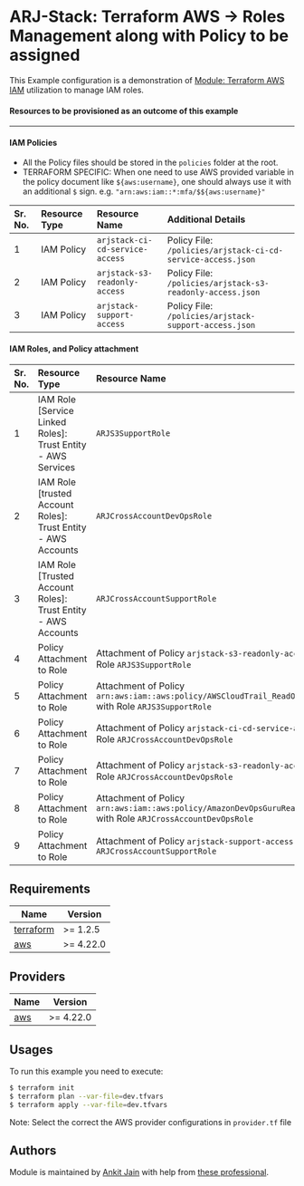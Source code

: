 # ARJ-Stack: Terraform AWS -> Roles Management along with Policy to be assigned

This Example configuration is a demonstration of [Module: Terraform AWS IAM](https://github.com/arjstack/terraform-aws-iam) utilization to manage IAM roles.


#### Resources to be provisioned as an outcome of this example
---

#### IAM Policies

- All the Policy files should be stored in the `policies` folder at the root.
- TERRAFORM SPECIFIC: When one need to use AWS provided variable in the policy document like `${aws:username}`, one should always use it with an additional `$` sign. e.g. `"arn:aws:iam::*:mfa/$${aws:username}"`

| Sr. No. | Resource Type | Resource Name | Additional Details |
|:------|:------|:------|:------|
| 1 | IAM Policy | `arjstack-ci-cd-service-access` | Policy File: `/policies/arjstack-ci-cd-service-access.json` |
| 2 | IAM Policy | `arjstack-s3-readonly-access` | Policy File: `/policies/arjstack-s3-readonly-access.json` |
| 3 | IAM Policy | `arjstack-support-access` | Policy File: `/policies/arjstack-support-access.json` |

#### IAM Roles, and Policy attachment

| Sr. No. | Resource Type | Resource Name | Additional Details |
|:------|:------|:------|:------|
| 1 | IAM Role [Service Linked Roles]: Trust Entity - AWS Services | `ARJS3SupportRole` |  |
| 2 | IAM Role [trusted Account Roles]: Trust Entity - AWS Accounts | `ARJCrossAccountDevOpsRole` |  |
| 3 | IAM Role [Trusted Account Roles]: Trust Entity - AWS Accounts | `ARJCrossAccountSupportRole` |  |
| 4 | Policy Attachment to Role | Attachment of Policy `arjstack-s3-readonly-access` with Role `ARJS3SupportRole` |  |
| 5 | Policy Attachment to Role | Attachment of Policy `arn:aws:iam::aws:policy/AWSCloudTrail_ReadOnlyAccess` with Role `ARJS3SupportRole` |  |
| 6 | Policy Attachment to Role | Attachment of Policy `arjstack-ci-cd-service-access` with Role `ARJCrossAccountDevOpsRole` |  |
| 7 | Policy Attachment to Role | Attachment of Policy `arjstack-s3-readonly-access` with Role `ARJCrossAccountDevOpsRole` |  |
| 8 | Policy Attachment to Role | Attachment of Policy `arn:aws:iam::aws:policy/AmazonDevOpsGuruReadOnlyAccess` with Role `ARJCrossAccountDevOpsRole` |  |
| 9 | Policy Attachment to Role | Attachment of Policy `arjstack-support-access` with Role `ARJCrossAccountSupportRole` |  |

## Requirements

| Name | Version |
|------|---------|
| <a name="requirement_terraform"></a> [terraform](#requirement\_terraform) | >= 1.2.5 |
| <a name="requirement_aws"></a> [aws](#requirement\_aws) | >= 4.22.0 |

## Providers

| Name | Version |
|------|---------|
| <a name="provider_aws"></a> [aws](#provider\_aws) | >= 4.22.0 |

## Usages

To run this example you need to execute:

```bash
$ terraform init
$ terraform plan --var-file=dev.tfvars
$ terraform apply --var-file=dev.tfvars
```

Note: Select the correct the AWS provider configurations in `provider.tf` file

## Authors

Module is maintained by [Ankit Jain](https://github.com/ankit-jn) with help from [these professional](https://github.com/arjstack/terraform-aws-examples/graphs/contributors).
